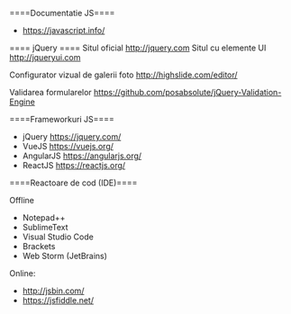 ====Documentatie JS====

* https://javascript.info/

==== jQuery ====
Situl oficial http://jquery.com
Situl cu elemente UI http://jqueryui.com

Configurator vizual de galerii foto http://highslide.com/editor/

Validarea formularelor https://github.com/posabsolute/jQuery-Validation-Engine


====Frameworkuri JS====

* jQuery https://jquery.com/
* VueJS https://vuejs.org/
* AngularJS https://angularjs.org/
* ReactJS https://reactjs.org/

====Reactoare de cod (IDE)====

Offline

* Notepad++
* SublimeText
* Visual Studio Code
* Brackets
* Web Storm (JetBrains)

Online:
 
* http://jsbin.com/
* https://jsfiddle.net/
